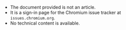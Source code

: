 - The document provided is not an article.
- It is a sign-in page for the Chromium issue tracker at `issues.chromium.org`.
- No technical content is available.
